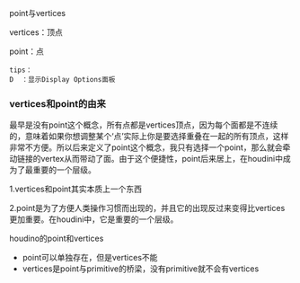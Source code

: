 point与vertices

vertices：顶点

point：点

```
tips：
D  ：显示Display Options面板

```

### vertices和point的由来

最早是没有point这个概念，所有点都是vertices顶点，因为每个面都是不连续的，意味着如果你想调整某个‘点’实际上你是要选择重叠在一起的所有顶点，这样非常不方便。所以后来定义了point这个概念，我只有选择一个point，那么就会牵动链接的vertex从而带动了面。由于这个便捷性，point后来居上，在houdini中成为了最重要的一个层级。

1.vertices和point其实本质上一个东西

2.point是为了方便人类操作习惯而出现的，并且它的出现反过来变得比vertices更加重要。在houdini中，它是重要的一个层级。



houdino的point和vertices

- point可以单独存在，但是vertices不能
- vertices是point与primitive的桥梁，没有primitive就不会有vertices



